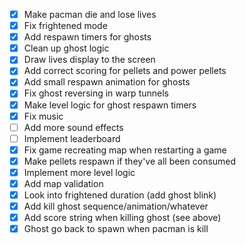 - [x] Make pacman die and lose lives
- [x] Fix frightened mode
- [x] Add respawn timers for ghosts
- [x] Clean up ghost logic
- [x] Draw lives display to the screen
- [x] Add correct scoring for pellets and power pellets
- [x] Add small respawn animation for ghosts
- [x] Fix ghost reversing in warp tunnels
- [x] Make level logic for ghost respawn timers
- [x] Fix music
- [ ] Add more sound effects
- [ ] Implement leaderboard
- [x] Fix game recreating map when restarting a game
- [x] Make pellets respawn if they've all been consumed
- [x] Implement more level logic
- [x] Add map validation
- [x] Look into frightened duration (add ghost blink)
- [x] Add kill ghost sequence/animation/whatever
- [x] Add score string when killing ghost (see above)
- [x] Ghost go back to spawn when pacman is kill